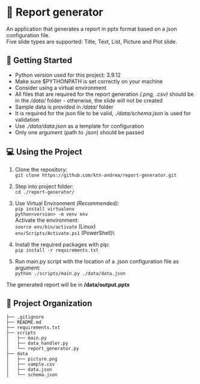 # 📃 Report generator

An application that generates a report in pptx format based on a json configuration file.\
Five slide types are supported: Title, Text, List, Picture and Plot slide.


🔌 Getting Started
-------------------

- Python version used for this project: 3.9.12
- Make sure $PYTHONPATH is set correctly on your machine
- Consider using a virtual environment
- All files that are required for the report generation *(.png, .csv)* should be in the */data/* folder - otherwise, the slide will not be created
- Sample data is provided in */data/* folder
- It is required for the json file to be valid, *./data/schema.json* is used for validation
- Use *./data/data.json* as a template for configuration
- Only one argument (path to *.json*) should be passed

💻 Using the Project
-------------------
1. Clone the repository:\
`git clone https://github.com/ktn-andrea/report-generator.git`

1. Step into project folder:\
`cd ./report-generator/`

1. Use Virtual Environment *(Recommended)*:\
`pip install virtualenv`\
`python<version> -m venv env`\
Activate the environment:\
`source env/bin/activate` (Linux)\
`env/Scripts/Activate.ps1` (PowerShell)\

1. Install the required packages with pip:\
`pip install -r requirements.txt`

1. Run main.py script with the location of a .json configuration file as argument:\
`python ./scripts/main.py ./data/data.json`

The generated report will be in **/data/output.pptx**

💼 Project Organization
------------------------

    ├── .gitignore
    ├── README.md
    ├── requirements.txt
    ├── scripts
    │   ├── main.py
    │   ├── data_handler.py
    │   └── report_generator.py
    ├── data
    │   ├── picture.png
    │   ├── sample.csv
    │   ├── data.json
    │   └── schema.json
